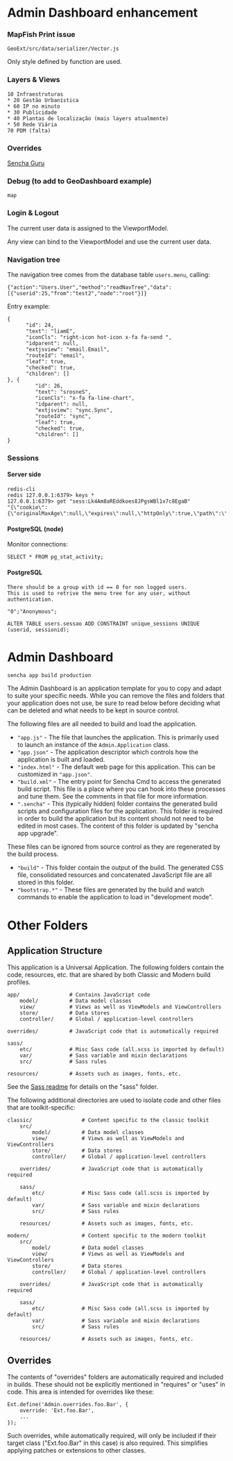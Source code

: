 # Admin Dashboard enhancement

### MapFish Print issue

`GeoExt/src/data/serializer/Vector.js`

Only style defined by function are used.

### Layers & Views

```
10 Infraestruturas
* 20 Gestão Urbanística
* 60 IP no minuto
* 30 Publicidade
* 40 Plantas de localização (mais layers atualmente)
* 50 Rede Viária
70 PDM (falta)
```

### Overrides

[Sencha Guru](https://sencha.guru/2015/01/20/what-is-callparent-callsuper/)

### Debug (to add to GeoDashboard example)

```
map
```

### Login & Logout

The current user data is assigned to the ViewportModel.

Any view can bind to the ViewportModel and use the current user data.

### Navigation tree

The navigation tree comes from the database table `users.menu`, calling:

```
{"action":"Users.User","method":"readNavTree","data":[{"userid":25,"from":"test2","node":"root"}]}
```

Entry example:

```
{
      "id": 24,
      "text": "liamE",
      "iconCls": "right-icon hot-icon x-fa fa-send ",
      "idparent": null,
      "extjsview": "email.Email",
      "routeId": "email",
      "leaf": true,
      "checked": true,
      "children": []
}, {
         "id": 26,
         "text": "srosneS",
         "iconCls": "x-fa fa-line-chart",
         "idparent": null,
         "extjsview": "sync.Sync",
         "routeId": "sync",
         "leaf": true,
         "checked": true,
         "children": []
}
```

### Sessions

#### Server side

```
redis-cli
redis 127.0.0.1:6379> keys *
127.0.0.1:6379> get "sess:Lk4Am8aREddkoes8JPgsWBl1x7c8EgaB"
"{\"cookie\":{\"originalMaxAge\":null,\"expires\":null,\"httpOnly\":true,\"path\":\"/\"},\"userid\":31,\"groupid\":1}"
```
#### PostgreSQL (node)

Monitor connections:

```
SELECT * FROM pg_stat_activity;
```

#### PostgreSQL

```
There should be a group with id == 0 for non logged users.
This is used to retrive the menu tree for any user, without authentication.

"0";"Anonymous";

ALTER TABLE users.sessao ADD CONSTRAINT unique_sessions UNIQUE (userid, sessionid);
```


# Admin Dashboard

```
sencha app build production
```

The Admin Dashboard is an application template for you to copy and adapt to suite
your specific needs. While you can remove the files and folders that your application
does not use, be sure to read below before deciding what can be deleted and what needs
to be kept in source control.

The following files are all needed to build and load the application.

 - `"app.js"` - The file that launches the application. This is primarily used to
   launch an instance of the `Admin.Application` class.
 - `"app.json"` - The application descriptor which controls how the application is
   built and loaded.
 - `"index.html"` - The default web page for this application. This can be customized
   in `"app.json"`.
 - `"build.xml"` - The entry point for Sencha Cmd to access the generated build
   script. This file is a place where you can hook into these processes and tune
   them. See the comments in that file for more information.
 - `".sencha"` - This (typically hidden) folder contains the generated build scripts
   and configuration files for the application. This folder is required in order to
   build the application but its content should not need to be edited in most cases.
   The content of this folder is updated by "sencha app upgrade".

These files can be ignored from source control as they are regenerated by the build
process.

 - `"build"` - This folder contain the output of the build. The generated CSS file,
   consolidated resources and concatenated JavaScript file are all stored in this
   folder.
 - `"bootstrap.*"` - These files are generated by the build and watch commands to
   enable the application to load in "development mode".

# Other Folders

## Application Structure

This application is a Universal Application. The following folders contain the code,
resources, etc. that are shared by both Classic and Modern build profiles.

    app/                # Contains JavaScript code
        model/          # Data model classes
        view/           # Views as well as ViewModels and ViewControllers
        store/          # Data stores
        controller/     # Global / application-level controllers

    overrides/          # JavaScript code that is automatically required

    sass/
        etc/            # Misc Sass code (all.scss is imported by default)
        var/            # Sass variable and mixin declarations
        src/            # Sass rules

    resources/          # Assets such as images, fonts, etc.

See the [Sass readme](sass/Readme.md) for details on the "sass" folder.

The following additional directories are used to isolate code and other files that are
toolkit-specific:

    classic/                # Content specific to the classic toolkit
        src/
            model/          # Data model classes
            view/           # Views as well as ViewModels and ViewControllers
            store/          # Data stores
            controller/     # Global / application-level controllers

        overrides/          # JavaScript code that is automatically required

        sass/
            etc/            # Misc Sass code (all.scss is imported by default)
            var/            # Sass variable and mixin declarations
            src/            # Sass rules

        resources/          # Assets such as images, fonts, etc.

    modern/                 # Content specific to the modern toolkit
        src/
            model/          # Data model classes
            view/           # Views as well as ViewModels and ViewControllers
            store/          # Data stores
            controller/     # Global / application-level controllers

        overrides/          # JavaScript code that is automatically required

        sass/
            etc/            # Misc Sass code (all.scss is imported by default)
            var/            # Sass variable and mixin declarations
            src/            # Sass rules

        resources/          # Assets such as images, fonts, etc.

## Overrides

The contents of "overrides" folders are automatically required and included in
builds. These should not be explicitly mentioned in "requires" or "uses" in code.
This area is intended for overrides like these:

    Ext.define('Admin.overrides.foo.Bar', {
        override: 'Ext.foo.Bar',
        ...
    });

Such overrides, while automatically required, will only be included if their target
class ("Ext.foo.Bar" in this case) is also required. This simplifies applying
patches or extensions to other classes.
